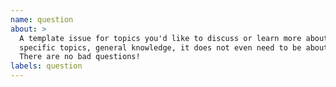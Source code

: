 ```yaml
---
name: question 
about: > 
  A template issue for topics you'd like to discuss or learn more about. 
  specific topics, general knowledge, it does not even need to be about code. 
  There are no bad questions! 
labels: question
---
```


<!--
  Make your issue easy to find:

  - labels: anything that will make this easier to filter
  - assign: anyone you would like help from
-->

